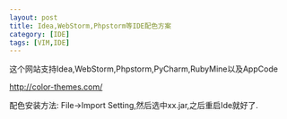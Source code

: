 ```yaml
---
layout: post
title: Idea,WebStorm,Phpstorm等IDE配色方案
category: [IDE]
tags: [VIM,IDE]
---
```


这个网站支持Idea,WebStorm,Phpstorm,PyCharm,RubyMine以及AppCode

<http://color-themes.com/>

配色安装方法: File->Import Setting,然后选中xx.jar,之后重启Ide就好了.
